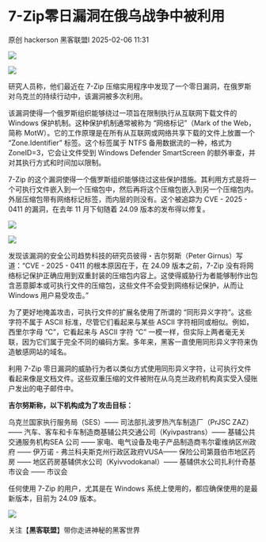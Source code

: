 #  7-Zip零日漏洞在俄乌战争中被利用   
原创 hackerson  黑客联盟l   2025-02-06 11:31  
  
![](https://mmbiz.qpic.cn/mmbiz_gif/Ljib4So7yuWhqjlIpdACpYtdVvKD3OPyBmYA5brJN4sK34dYRQcSL3uKNsGNoib9fEN3CEGeChjIvOx8qClscs5w/640?wx_fmt=gif&wxfrom=5&wx_lazy=1&tp=webp "")  
  
![](https://mmbiz.qpic.cn/sz_mmbiz_jpg/dhzGXdxNSYvIcMG3icZZ8D9HvSOLWuzPNelJuicEbhKyCMtXqpvnHyCysVxCeyYDJHwJNlmH8Pcb7dXfNmNGEyPw/640?wx_fmt=jpeg&from=appmsg "")  
  
  
研究人员称，他们最近在 7-Zip 压缩实用程序中发现了一个零日漏洞，在俄罗斯对乌克兰的持续行动中，该漏洞被多次利用。  
  
  
该漏洞使得一个俄罗斯组织能够绕过一项旨在限制执行从互联网下载文件的 Windows 保护机制。这种保护机制通常被称为 “网络标记”（Mark of the Web，简称 MotW）。它的工作原理是在所有从互联网或网络共享下载的文件上放置一个 “Zone.Identifier” 标签。这个标签属于 NTFS 备用数据流的一种，格式为 ZoneID=3，它会让文件受到 Windows Defender SmartScreen 的额外审查，并对其执行方式和时间加以限制。  
  
7-Zip 的这个漏洞使得一个俄罗斯组织能够绕过这些保护措施。其利用方式是将一个可执行文件嵌入到一个压缩包中，然后再将这个压缩包嵌入到另一个压缩包内。外层压缩包带有网络标记标签，而内层的则没有。这个被追踪为 CVE - 2025 - 0411 的漏洞，在去年 11 月下旬随着 24.09 版本的发布得以修复。  
  
  
![](https://mmbiz.qpic.cn/sz_mmbiz_png/dhzGXdxNSYvIcMG3icZZ8D9HvSOLWuzPNY7Naibx2ibObHx8CT1YojnAbhzHK4XkzqoF7GafiaQsp3tic3V1K6vMfdA/640?wx_fmt=png&from=appmsg "")  
  
![](https://mmbiz.qpic.cn/sz_mmbiz_png/dhzGXdxNSYvIcMG3icZZ8D9HvSOLWuzPN5LmM7OqKw1e13J2XI3uT8FXcBP2ibSbeiaKU1A28iaBtaECLKORVwHQeQ/640?wx_fmt=png&from=appmsg "")  
  
  
发现该漏洞的安全公司趋势科技的研究员彼得・吉尔努斯（Peter Girnus）写道：“CVE - 2025 - 0411 的根本原因在于，在 24.09 版本之前，7-Zip 没有将网络标记保护正确应用到双重封装的压缩包内容上。这使得威胁行为者能够制作出包含恶意脚本或可执行文件的压缩包，这些文件不会受到网络标记保护，从而让 Windows 用户易受攻击。”  
  
  
为了更好地掩盖攻击，可执行文件的扩展名使用了所谓的 “同形异义字符”。这些字符不属于 ASCII 标准，尽管它们看起来与某些 ASCII 字符相同或相似。例如，西里尔字母 “С”，它看起来与 ASCII 字符 “C” 一模一样，但实际上两者毫无关联，因为它们属于完全不同的编码方案。多年来，黑客一直使用同形异义字符来伪造敏感网站的域名。  
  
  
利用 7-Zip 零日漏洞的威胁行为者以类似方式使用同形异义字符，让可执行文件看起来像是文档文件。这些双重压缩的文件被附在从乌克兰政府机构真实受入侵账户发出的电子邮件中。  
  
  
**吉尔努斯称，以下机构成为了攻击目标：**  
  
乌克兰国家执行服务局（SES）—— 司法部扎波罗热汽车制造厂（PrJSC ZAZ）—— 汽车、客车和卡车制造商基辅公共交通公司（Kyivpastrans）—— 基辅公共交通服务机构SEA 公司 —— 家电、电气设备及电子产品制造商韦尔霍维纳区州政府 —— 伊万诺 - 弗兰科夫斯克州行政区政府VUSA—— 保险公司第聂伯市地区药房 —— 地区药房基辅供水公司（Kyivvodokanal）—— 基辅供水公司扎利什奇基市议会 —— 市议会  
  
  
任何使用 7-Zip 的用户，尤其是在 Windows 系统上使用的，都应确保使用的是最新版本，目前为 24.09 版本。  
  
  
  
![](https://mmbiz.qpic.cn/sz_mmbiz_gif/dhzGXdxNSYu9NHeLQtcv3btw1zjO4LfzWI3eeGE0fkD9CaQEgDh4FHsKYk8iaVOjhRgGKfEbfRwZf64QibNxEmWg/640?wx_fmt=gif&wxfrom=5&wx_lazy=1&wx_co=1&tp=webp "")  
  
关注【**黑客联盟**】带你走进神秘的黑客世界  
  
  
